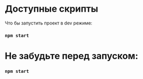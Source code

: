 
# Доступные скрипты

Что бы запустить проект в dev режиме:

### `npm start`

# Не забудьте перед запуском: 

### `npm start`